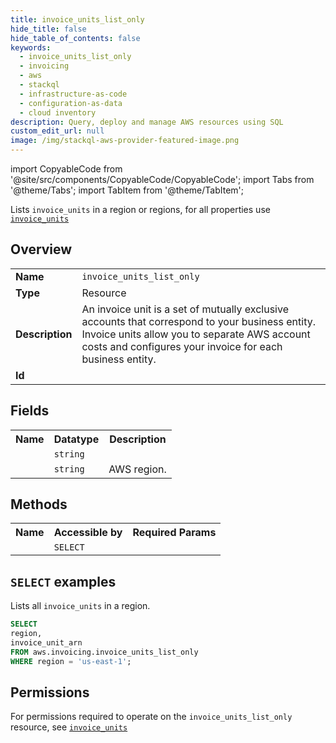```yaml
---
title: invoice_units_list_only
hide_title: false
hide_table_of_contents: false
keywords:
  - invoice_units_list_only
  - invoicing
  - aws
  - stackql
  - infrastructure-as-code
  - configuration-as-data
  - cloud inventory
description: Query, deploy and manage AWS resources using SQL
custom_edit_url: null
image: /img/stackql-aws-provider-featured-image.png
---
```


import CopyableCode from '@site/src/components/CopyableCode/CopyableCode';
import Tabs from '@theme/Tabs';
import TabItem from '@theme/TabItem';

Lists <code>invoice_units</code> in a region or regions, for all properties use <a href="/services/serviceName/invoice_units/"><code>invoice_units</code></a>

## Overview
<table>
<tbody>
<tr><td><b>Name</b></td><td><code>invoice_units_list_only</code></td></tr>
<tr><td><b>Type</b></td><td>Resource</td></tr>
<tr><td><b>Description</b></td><td>An invoice unit is a set of mutually exclusive accounts that correspond to your business entity. Invoice units allow you to separate AWS account costs and configures your invoice for each business entity.</td></tr>
<tr><td><b>Id</b></td><td><CopyableCode code="aws.invoicing.invoice_units_list_only" /></td></tr>
</tbody>
</table>

## Fields
<table>
<tbody>
<tr><th>Name</th><th>Datatype</th><th>Description</th></tr><tr><td><CopyableCode code="invoice_unit_arn" /></td><td><code>string</code></td><td></td></tr>
<tr><td><CopyableCode code="region" /></td><td><code>string</code></td><td>AWS region.</td></tr>
</tbody>
</table>

## Methods

<table>
<tbody>
  <tr>
    <th>Name</th>
    <th>Accessible by</th>
    <th>Required Params</th>
  </tr>
  <tr>
    <td><CopyableCode code="list_resources" /></td>
    <td><code>SELECT</code></td>
    <td><CopyableCode code="region" /></td>
  </tr>
</tbody>
</table>

## `SELECT` examples
Lists all <code>invoice_units</code> in a region.
```sql
SELECT
region,
invoice_unit_arn
FROM aws.invoicing.invoice_units_list_only
WHERE region = 'us-east-1';
```


## Permissions

For permissions required to operate on the <code>invoice_units_list_only</code> resource, see <a href="/services/invoicing/invoice_units/#permissions"><code>invoice_units</code></a>

